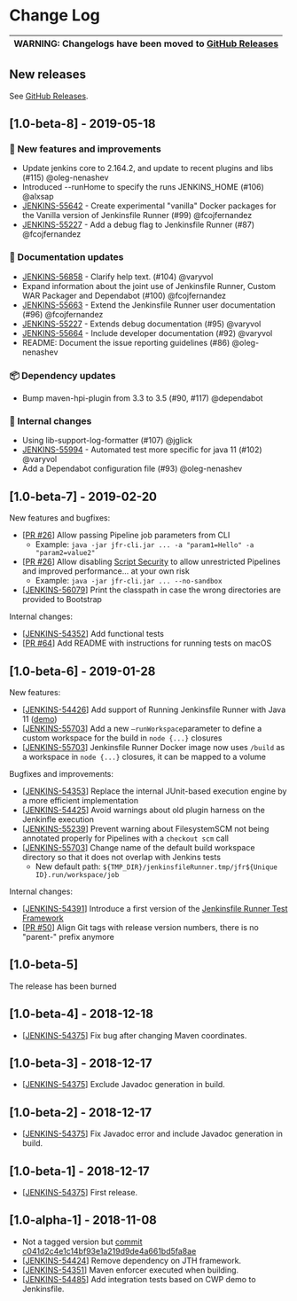 # Change Log

| WARNING: Changelogs have been moved to [GitHub Releases](https://github.com/jenkinsci/jenkinsfile-runner/releases) |
| --- |

## New releases

See [GitHub Releases](https://github.com/jenkinsci/jenkinsfile-runner/releases).

## [1.0-beta-8] - 2019-05-18

### 🚀 New features and improvements

* Update jenkins core to 2.164.2, and update to recent plugins and libs (#115) @oleg-nenashev
* Introduced --runHome to specify the runs JENKINS_HOME (#106) @alxsap
* [JENKINS-55642](https://issues.jenkins-ci.org/browse/JENKINS-55642) - Create experimental "vanilla" Docker packages for the Vanilla version of Jenkinsfile Runner (#99) @fcojfernandez
* [JENKINS-55227](https://issues.jenkins-ci.org/browse/JENKINS-55227) - Add a debug flag to Jenkinsfile Runner (#87) @fcojfernandez

### 📝 Documentation updates

* [JENKINS-56858](https://issues.jenkins-ci.org/browse/JENKINS-56858) - Clarify help text. (#104) @varyvol
* Expand information about the joint use of Jenkinsfile Runner, Custom WAR Packager and Dependabot (#100) @fcojfernandez
* [JENKINS-55663](https://issues.jenkins-ci.org/browse/JENKINS-55663) - Extend the Jenkinsfile Runner user documentation (#96) @fcojfernandez
* [JENKINS-55227](https://issues.jenkins-ci.org/browse/JENKINS-55227) - Extends debug documentation (#95) @varyvol
* [JENKINS-55664](https://issues.jenkins-ci.org/browse/JENKINS-55664) - Include developer documentation (#92) @varyvol
* README: Document the issue reporting guidelines (#86) @oleg-nenashev

### 📦 Dependency updates

* Bump maven-hpi-plugin from 3.3 to 3.5 (#90, #117) @dependabot

### 🚦 Internal changes

* Using lib-support-log-formatter (#107) @jglick
* [JENKINS-55994](https://issues.jenkins-ci.org/browse/JENKINS-55994) - Automated test more specific for java 11 (#102) @varyvol
* Add a Dependabot configuration file (#93) @oleg-nenashev

## [1.0-beta-7] - 2019-02-20

New features and bugfixes:

- [[PR #26](https://github.com/jenkinsci/jenkinsfile-runner/pull/26)]
  Allow passing Pipeline job parameters from CLI 
  * Example: `java -jar jfr-cli.jar ... -a "param1=Hello" -a "param2=value2"`
- [[PR #26](https://github.com/jenkinsci/jenkinsfile-runner/pull/26)]
  Allow disabling [Script Security](https://jenkins.io/doc/book/managing/script-approval/) to allow unrestricted Pipelines and improved performance... at your own risk
  * Example: `java -jar jfr-cli.jar ... --no-sandbox`
- [[JENKINS-56079](https://issues.jenkins-ci.org/browse/JENKINS-56079)] Print the classpath in case the wrong directories are provided to Bootstrap

Internal changes:

- [[JENKINS-54352](https://issues.jenkins-ci.org/browse/JENKINS-54352)] Add functional tests
- [[PR #64](https://github.com/jenkinsci/jenkinsfile-runner/pull/64)] Add README with instructions for running tests on macOS

## [1.0-beta-6] - 2019-01-28

New features:

- [[JENKINS-54426](https://issues.jenkins-ci.org/browse/JENKINS-54426)]
Add support of Running Jenkinsfile Runner with Java 11
([demo](https://github.com/jenkinsci/jenkinsfile-runner/tree/master/demo/cwp-jdk11))
- [[JENKINS-55703](https://issues.jenkins-ci.org/browse/JENKINS-55703)]
Add a new  `—runWorkspace`parameter to define a custom workspace for the build in `node {...}` closures
- [[JENKINS-55703](https://issues.jenkins-ci.org/browse/JENKINS-55703)]
Jenkinsfile Runner Docker image now uses `/build` as a workspace in `node {...}` closures,
it can be mapped to a volume

Bugfixes and improvements:

- [[JENKINS-54353](https://issues.jenkins-ci.org/browse/JENKINS-54353)]
Replace the internal JUnit-based execution engine by a more efficient implementation
- [[JENKINS-54425](https://issues.jenkins-ci.org/browse/JENKINS-54425)]
Avoid warnings about old plugin harness on the Jenkinfle execution
- [[JENKINS-55239](https://issues.jenkins-ci.org/browse/JENKINS-55239)]
Prevent warning about FilesystemSCM not being annotated properly for Pipelines with a `checkout scm` call
- [[JENKINS-55703](https://issues.jenkins-ci.org/browse/JENKINS-55703)]
Change name of the default build workspace directory so that it does not overlap with Jenkins tests 
  * New default path: `${TMP_DIR}/jenkinsfileRunner.tmp/jfr${Unique ID}.run/workspace/job`

Internal changes:

* [[JENKINS-54391](https://issues.jenkins-ci.org/browse/JENKINS-54391)]
Introduce a first version of the 
[Jenkinsfile Runner Test Framework](https://github.com/jenkinsci/jenkinsfile-runner-test-framework/)
* [[PR #50](https://github.com/jenkinsci/jenkinsfile-runner/pull/50)] 
Align Git tags with release version numbers, there is no "parent-" prefix anymore

## [1.0-beta-5]

The release has been burned

## [1.0-beta-4] - 2018-12-18
- [[JENKINS-54375](https://issues.jenkins-ci.org/browse/JENKINS-54375)] Fix bug after changing Maven coordinates.

## [1.0-beta-3] - 2018-12-17
- [[JENKINS-54375](https://issues.jenkins-ci.org/browse/JENKINS-54375)] Exclude Javadoc generation in build.

## [1.0-beta-2] - 2018-12-17
- [[JENKINS-54375](https://issues.jenkins-ci.org/browse/JENKINS-54375)] Fix Javadoc error and include Javadoc generation in build.

## [1.0-beta-1] - 2018-12-17
- [[JENKINS-54375](https://issues.jenkins-ci.org/browse/JENKINS-54375)] First release.

## [1.0-alpha-1] - 2018-11-08
- Not a tagged version but [commit c041d2c4e1c14bf93e1a219d9de4a661bd5fa8ae](https://github.com/jenkinsci/jenkinsfile-runner/commit/c041d2c4e1c14bf93e1a219d9de4a661bd5fa8ae)
- [[JENKINS-54424](https://issues.jenkins-ci.org/browse/JENKINS-54424)] Remove dependency on JTH framework.
- [[JENKINS-54351](https://issues.jenkins-ci.org/browse/JENKINS-54351)] Maven enforcer executed when building.
- [[JENKINS-54485](https://issues.jenkins-ci.org/browse/JENKINS-54485)] Add integration tests based on CWP demo to Jenkinsfile.
